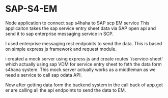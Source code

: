 # SAP-S4-EM
Node application to connect sap s4haha to SAP scp EM service
This applicaiton takes the sap service entry sheet data via SAP open api and send it to sap enterprise messaging service in SCP.

I used enterprise messaging rest endpoints to send the data.
This is based on simple express js framework and request module.

i created a mock server using express js and create routes '/service-sheet' which actually using sap VDM for service entry sheet 
to feth the data form s4hana system. This mock server actually works as a middleman as we need a service to call sap odata API.

Now after getting data form the backend system in the call back of app.get er are calling all the api endpoints to send the data to EM.

